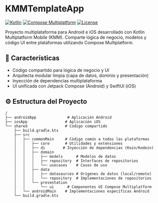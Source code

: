 # KMMTemplateApp

[![Kotlin](https://img.shields.io/badge/Kotlin-1.9.0-blue.svg?logo=kotlin)](https://kotlinlang.org)
[![Compose Multiplatform](https://img.shields.io/badge/Compose%20Multiplatform-1.6.0-blue)](https://www.jetbrains.com/lp/compose-multiplatform/)
[![License](https://img.shields.io/badge/license-Apache%202.0-green.svg)](https://opensource.org/licenses/Apache-2.0)

Proyecto multiplataforma para Android e iOS desarrollado con Kotlin Multiplatform Mobile (KMM). Comparte lógica de negocio, modelos y código UI entre plataformas utilizando Compose Multiplatform.

## 🚀 Características
- Código compartido para lógica de negocio y UI
- Arquitecta modular limpia (capa de datos, dominio y presentación)
- Inyección de dependencias multiplataforma
- UI unificada con Jetpack Compose (Android) y SwiftUI (iOS)

## ⚙️ Estructura del Proyecto

```plaintext
/
├── androidApp              # Aplicación Android
├── iosApp                 # Aplicación iOS
└── shared                 # Código compartido
    ├── build.gradle.kts
    ├── src
    │   ├── commonMain     # Código común a todas las plataformas
    │   │   ├── core       # Utilidades y extensiones
    │   │   ├── di        # Inyección de dependencias (Koin/Kodein)
    │   │   ├── domain
    │   │   │   ├── models      # Modelos de datos
    │   │   │   ├── repository  # Interfaces de repositorios
    │   │   │   └── usecases    # Casos de uso
    │   │   ├── data
    │   │   │   ├── datasources # Orígenes de datos (local/remoto)
    │   │   │   └── repository  # Implementaciones de repositorios
    │   │   └── presentation
    │   │       └── ui      # Componentes UI Compose Multiplatform
    │   └── androidMain    # Implementaciones específicas Android
    └── build.gradle.kts
